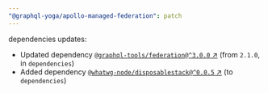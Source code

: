 ```yaml
---
"@graphql-yoga/apollo-managed-federation": patch
---
```

dependencies updates:
  - Updated dependency [`@graphql-tools/federation@^3.0.0` ↗︎](https://www.npmjs.com/package/@graphql-tools/federation/v/3.0.0) (from `2.1.0`, in `dependencies`)
  - Added dependency [`@whatwg-node/disposablestack@^0.0.5` ↗︎](https://www.npmjs.com/package/@whatwg-node/disposablestack/v/0.0.5) (to `dependencies`)
